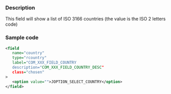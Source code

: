 ### Description
This field will show a list of ISO 3166 countries (the value is the ISO 2 letters code)

### Sample code
```xml
<field 
   name="country" 
   type="rcountry"
   label="COM_XXX_FIELD_COUNTRY
   description="COM_XXX_FIELD_COUNTRY_DESC"
   class="chosen"
>
   <option value="">JOPTION_SELECT_COUNTRY</option>
</field>
```